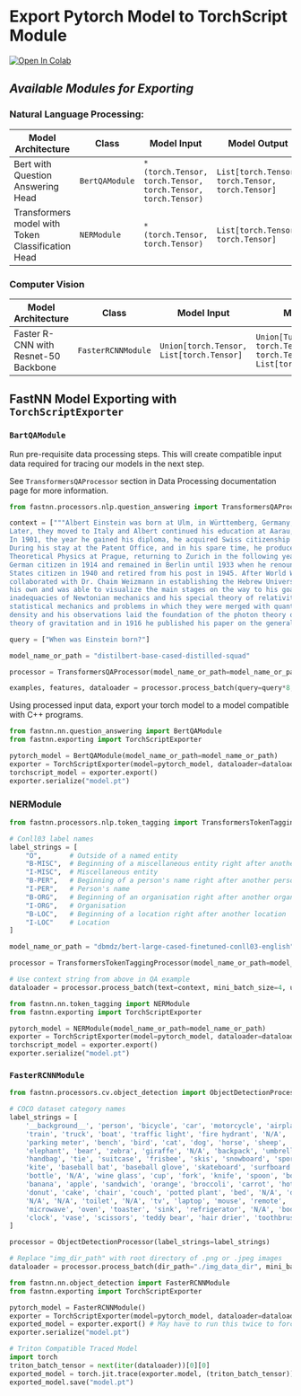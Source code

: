 # Export Pytorch Model to TorchScript Module 

[![Open In Colab](https://colab.research.google.com/assets/colab-badge.svg)](https://colab.research.google.com/github/aychang95/fastnn/blob/main/notebooks/model_exporting.ipynb)

## *Available Modules for Exporting*

### Natural Language Processing:
| Model Architecture | Class | Model Input | Model Output | Compatible Processors | GPU Support |
| ----------------------------- | ----------------------------- | ----- | ------ | ----- | ---- |
| Bert with Question Answering Head | `BertQAModule`     | `*(torch.Tensor, torch.Tensor, torch.Tensor, torch.Tensor)` | `List[torch.Tensor, torch.Tensor, torch.Tensor]` | `TransformersQAProcessor` | :heavy_check_mark: |
| Transformers model with Token Classification Head | `NERModule` | `*(torch.Tensor, torch.Tensor)` | `List[torch.Tensor, torch.Tensor]` | `TransformersTokenTaggingProcessor` | :heavy_check_mark: |

### Computer Vision
| Model Architecture | Class | Model Input | Model Output | Compatible Processors | GPU Support |
| ----------------------------- | ----------------------------- | ----- | ------ | ----- | ---- |
| Faster R-CNN with Resnet-50 Backbone | `FasterRCNNModule`     | `Union[torch.Tensor, List[torch.Tensor]` | `Union[Tuple[torch.Tensor, torch.Tensor, torch.Tensor], List[torch.Tensor]]` | `ObjectDetectionProcessor` | :heavy_check_mark:  |


## FastNN Model Exporting with `TorchScriptExporter`

### **`BartQAModule`**

Run pre-requisite data processing steps. This will create compatible input data required for tracing our models in the next step.

See `TransformersQAProcessor` section in Data Processing documentation page for more information.


```python
from fastnn.processors.nlp.question_answering import TransformersQAProcessor

context = ["""Albert Einstein was born at Ulm, in Württemberg, Germany, on March 14, 1879. Six weeks later the family moved to Munich, where he later on began his schooling at the Luitpold Gymnasium. 
Later, they moved to Italy and Albert continued his education at Aarau, Switzerland and in 1896 he entered the Swiss Federal Polytechnic School in Zurich to be trained as a teacher in physics and mathematics. 
In 1901, the year he gained his diploma, he acquired Swiss citizenship and, as he was unable to find a teaching post, he accepted a position as technical assistant in the Swiss Patent Office. In 1905 he obtained his doctor’s degree.
During his stay at the Patent Office, and in his spare time, he produced much of his remarkable work and in 1908 he was appointed Privatdozent in Berne. In 1909 he became Professor Extraordinary at Zurich, in 1911 Professor of 
Theoretical Physics at Prague, returning to Zurich in the following year to fill a similar post. In 1914 he was appointed Director of the Kaiser Wilhelm Physical Institute and Professor in the University of Berlin. He became a 
German citizen in 1914 and remained in Berlin until 1933 when he renounced his citizenship for political reasons and emigrated to America to take the position of Professor of Theoretical Physics at Princeton*. He became a United 
States citizen in 1940 and retired from his post in 1945. After World War II, Einstein was a leading figure in the World Government Movement, he was offered the Presidency of the State of Israel, which he declined, and he 
collaborated with Dr. Chaim Weizmann in establishing the Hebrew University of Jerusalem. Einstein always appeared to have a clear view of the problems of physics and the determination to solve them. He had a strategy of 
his own and was able to visualize the main stages on the way to his goal. He regarded his major achievements as mere stepping-stones for the next advance. At the start of his scientific work, Einstein realized the 
inadequacies of Newtonian mechanics and his special theory of relativity stemmed from an attempt to reconcile the laws of mechanics with the laws of the electromagnetic field. He dealt with classical problems of 
statistical mechanics and problems in which they were merged with quantum theory: this led to an explanation of the Brownian movement of molecules. He investigated the thermal properties of light with a low radiation
density and his observations laid the foundation of the photon theory of light. In his early days in Berlin, Einstein postulated that the correct interpretation of the special theory of relativity must also furnish a
theory of gravitation and in 1916 he published his paper on the general theory of relativity. During this time he also contributed to the problems of the theory of radiation and statistical mechanics."""]

query = ["When was Einstein born?"]

model_name_or_path = "distilbert-base-cased-distilled-squad"

processor = TransformersQAProcessor(model_name_or_path=model_name_or_path)

examples, features, dataloader = processor.process_batch(query=query*8, context=context*8, mini_batch_size=8, use_gpu=True)

```

Using processed input data, export your torch model to a model compatible with C++ programs.


```python
from fastnn.nn.question_answering import BertQAModule
from fastnn.exporting import TorchScriptExporter

pytorch_model = BertQAModule(model_name_or_path=model_name_or_path)
exporter = TorchScriptExporter(model=pytorch_model, dataloader=dataloader, use_gpu=True)
torchscript_model = exporter.export()
exporter.serialize("model.pt")
```

### NERModule 


```python
from fastnn.processors.nlp.token_tagging import TransformersTokenTaggingProcessor

# Conll03 label names
label_strings = [
    "O",       # Outside of a named entity
    "B-MISC",  # Beginning of a miscellaneous entity right after another miscellaneous entity
    "I-MISC",  # Miscellaneous entity
    "B-PER",   # Beginning of a person's name right after another person's name
    "I-PER",   # Person's name
    "B-ORG",   # Beginning of an organisation right after another organisation
    "I-ORG",   # Organisation
    "B-LOC",   # Beginning of a location right after another location
    "I-LOC"    # Location
]

model_name_or_path = "dbmdz/bert-large-cased-finetuned-conll03-english"

processor = TransformersTokenTaggingProcessor(model_name_or_path=model_name_or_path, label_strings=label_strings)

# Use context string from above in QA example
dataloader = processor.process_batch(text=context, mini_batch_size=4, use_gpu=True)
```


```python
from fastnn.nn.token_tagging import NERModule
from fastnn.exporting import TorchScriptExporter

pytorch_model = NERModule(model_name_or_path=model_name_or_path)
exporter = TorchScriptExporter(model=pytorch_model, dataloader=dataloader, use_gpu=True)
torchscript_model = exporter.export()
exporter.serialize("model.pt")
```

### **`FasterRCNNModule`**


```python
from fastnn.processors.cv.object_detection import ObjectDetectionProcessor

# COCO dataset category names
label_strings = [
    '__background__', 'person', 'bicycle', 'car', 'motorcycle', 'airplane', 'bus',
    'train', 'truck', 'boat', 'traffic light', 'fire hydrant', 'N/A', 'stop sign',
    'parking meter', 'bench', 'bird', 'cat', 'dog', 'horse', 'sheep', 'cow',
    'elephant', 'bear', 'zebra', 'giraffe', 'N/A', 'backpack', 'umbrella', 'N/A', 'N/A',
    'handbag', 'tie', 'suitcase', 'frisbee', 'skis', 'snowboard', 'sports ball',
    'kite', 'baseball bat', 'baseball glove', 'skateboard', 'surfboard', 'tennis racket',
    'bottle', 'N/A', 'wine glass', 'cup', 'fork', 'knife', 'spoon', 'bowl',
    'banana', 'apple', 'sandwich', 'orange', 'broccoli', 'carrot', 'hot dog', 'pizza',
    'donut', 'cake', 'chair', 'couch', 'potted plant', 'bed', 'N/A', 'dining table',
    'N/A', 'N/A', 'toilet', 'N/A', 'tv', 'laptop', 'mouse', 'remote', 'keyboard', 'cell phone',
    'microwave', 'oven', 'toaster', 'sink', 'refrigerator', 'N/A', 'book',
    'clock', 'vase', 'scissors', 'teddy bear', 'hair drier', 'toothbrush'
]

processor = ObjectDetectionProcessor(label_strings=label_strings)

# Replace "img_dir_path" with root directory of .png or .jpeg images
dataloader = processor.process_batch(dir_path="./img_data_dir", mini_batch_size=2, use_gpu=False)
```


```python
from fastnn.nn.object_detection import FasterRCNNModule
from fastnn.exporting import TorchScriptExporter

pytorch_model = FasterRCNNModule() 
exporter = TorchScriptExporter(model=pytorch_model, dataloader=dataloader, use_gpu=False)
exported_model = exporter.export() # May have to run this twice to force
exporter.serialize("model.pt")

# Triton Compatible Traced Model
import torch
triton_batch_tensor = next(iter(dataloader))[0][0]
exported_model = torch.jit.trace(exporter.model, (triton_batch_tensor))
exported_model.save("model.pt")
```
